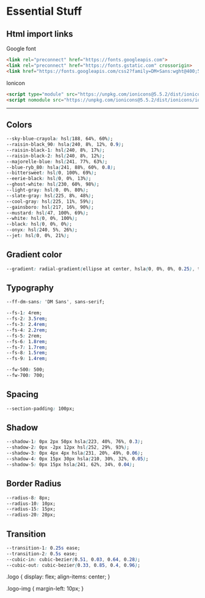 # Essential Stuff

## Html import links

Google font

``` html
<link rel="preconnect" href="https://fonts.googleapis.com">
<link rel="preconnect" href="https://fonts.gstatic.com" crossorigin>
<link href="https://fonts.googleapis.com/css2?family=DM+Sans:wght@400;500;700&display=swap" rel="stylesheet">
```

Ionicon

``` html
<script type="module" src="https://unpkg.com/ionicons@5.5.2/dist/ionicons/ionicons.esm.js"></script>
<script nomodule src="https://unpkg.com/ionicons@5.5.2/dist/ionicons/ionicons.js"></script>
```

---

## Colors

``` css
--sky-blue-crayola: hsl(188, 64%, 60%);
--raisin-black_90: hsla(240, 8%, 12%, 0.9);
--raisin-black-1: hsl(240, 8%, 17%);
--raisin-black-2: hsl(240, 8%, 12%);
--majorelle-blue: hsl(241, 77%, 63%);
--blue-ryb_80: hsla(241, 88%, 60%, 0.8);
--bittersweet: hsl(0, 100%, 69%);
--eerie-black: hsl(0, 0%, 13%);
--ghost-white: hsl(230, 60%, 98%);
--light-gray: hsl(0, 0%, 80%);
--slate-gray: hsl(225, 8%, 48%);
--cool-gray: hsl(225, 11%, 59%);
--gainsboro: hsl(217, 16%, 90%);
--mustard: hsl(47, 100%, 69%);
--white: hsl(0, 0%, 100%);
--black: hsl(0, 0%, 0%);
--onyx: hsl(240, 5%, 26%);
--jet: hsl(0, 0%, 21%);
```

## Gradient color

``` css
--gradient: radial-gradient(ellipse at center, hsla(0, 0%, 0%, 0.25), transparent 80%);
```

## Typography

``` css
--ff-dm-sans: 'DM Sans', sans-serif;

--fs-1: 4rem;
--fs-2: 3.5rem;
--fs-3: 2.4rem;
--fs-4: 2.2rem;
--fs-5: 2rem;
--fs-6: 1.8rem;
--fs-7: 1.7rem;
--fs-8: 1.5rem;
--fs-9: 1.4rem;

--fw-500: 500;
--fw-700: 700;
```

## Spacing

``` css
--section-padding: 100px;
```

## Shadow

``` css
--shadow-1: 0px 2px 50px hsla(223, 40%, 76%, 0.3);
--shadow-2: 0px -2px 12px hsl(252, 29%, 93%);
--shadow-3: 0px 4px 4px hsla(231, 20%, 49%, 0.06);
--shadow-4: 0px 15px 30px hsla(210, 30%, 32%, 0.05);
--shadow-5: 0px 15px hsla(241, 62%, 34%, 0.04);
```

## Border Radius

``` css
--radius-8: 8px;
--radius-10: 10px;
--radius-15: 15px;
--radius-20: 20px;
```

## Transition

``` css
--transition-1: 0.25s ease;
--transition-2: 0.5s ease;
--cubic-in: cubic-bezier(0.51, 0.03, 0.64, 0.28);
--cubic-out: cubic-bezier(0.33, 0.85, 0.4, 0.96);
```
.logo {
  display: flex;
  align-items: center;
}

.logo-img {
  margin-left: 10px;
}
